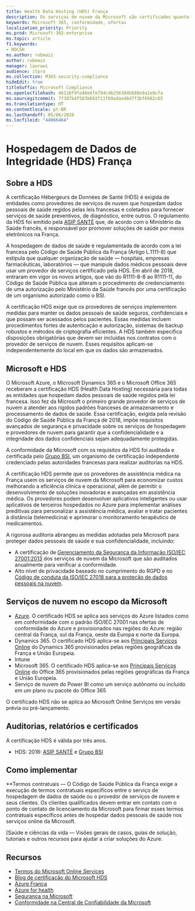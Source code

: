 ```yaml
---
title: Health Data Hosting (HDS) França
description: Os serviços de nuvem da Microsoft são certificados quanto a conformidade por meio do padrão Health Data Hosting (Hébergeurs de Données de Santé).
keywords: Microsoft 365, conformidade, ofertas
localization_priority: Priority
ms.prod: Microsoft-365-enterprise
ms.topic: article
f1.keywords:
- NOCSH
ms.author: robmazz
author: robmazz
manager: laurawi
audience: itpro
ms.collection: M365-security-compliance
hideEdit: true
titleSuffix: Microsoft Compliance
ms.openlocfilehash: 46118f9fe48e6fe794cdb256384bb88e9a1e0cfa
ms.sourcegitcommit: 7f307b4f583b602f11f69adae46d7f3bf6982c65
ms.translationtype: HT
ms.contentlocale: pt-BR
ms.lasthandoff: 05/06/2020
ms.locfileid: "44066464"
---
```

# <a name="health-data-hosting-hds-france"></a>Hospedagem de Dados de Integridade (HDS) França

## <a name="about-hds"></a>Sobre a HDS

A certificação Hébergeurs de Données de Santé (HDS) é exigida de entidades como provedores de serviços de nuvem que hospedam dados pessoais de saúde regidos pelas leis francesas e coletados para fornecer serviços de saúde preventivos, de diagnóstico, entre outros. O regulamento da HDS foi emitido pela [ASIP SANTÉ](https://esante.gouv.fr/) que, de acordo com o Ministério da Saúde francês, é responsável por promover soluções de saúde por meios eletrônicos na França.

A hospedagem de dados de saúde é regulamentada de acordo com a lei francesa pelo Código de Saúde Pública da França (Artigo L.1111-8) que estipula que qualquer organização de saúde — hospitais, empresas farmacêuticas, laboratórios — que manipule dados médicos pessoais deve usar um provedor de serviços certificado pela HDS. Em abril de 2018, entraram em vigor os novos artigos, que vão do R1111-8-8 ao R1111-11, do Código de Saúde Pública que alteram o procedimento de credenciamento de uma autorização pelo Ministério da Saúde francês por uma certificação de um organismo autorizado como o BSI.

A certificação HDS exige que os provedores de serviços implementem medidas para manter os dados pessoais de saúde seguros, confidenciais e que possam ser acessados pelos pacientes. Essas medidas incluem procedimentos fortes de autenticação e autorização, sistemas de backup robustos e métodos de criptografia eficientes. A HDS também especifica disposições obrigatórias que devem ser incluídas nos contratos com o provedor de serviços de nuvem. Esses requisitos aplicam-se independentemente do local em que os dados são armazenados.

## <a name="microsoft-and-hds"></a>Microsoft e HDS

O Microsoft Azure, o Microsoft Dynamics 365 e o Microsoft Office 365 receberam a certificação HDS (Health Data Hosting) necessária para todas as entidades que hospedam dados pessoais de saúde regidos pela lei francesa. Isso fez da Microsoft o primeiro grande provedor de serviços de nuvem a atender aos rígidos padrões franceses de armazenamento e processamento de dados de saúde. Essa certificação, exigida pela revisão do Código de Saúde Pública da França de 2018, impõe requisitos avançados de segurança e privacidade sobre os serviços de hospedagem e provedores de nuvem para garantir que a confidencialidade e a integridade dos dados confidenciais sejam adequadamente protegidas.

A conformidade da Microsoft com os requisitos da HDS foi auditada e certificada pelo [Grupo BSI](https://www.bsigroup.com/fr-FR/), um organismo de certificação independente credenciado pelas autoridades francesas para realizar auditorias na HDS.

A certificação HDS permite que os provedores de assistência médica na França usem os serviços de nuvem da Microsoft para economizar custos melhorando a eficiência clínica e operacional, além de permitir o desenvolvimento de soluções inovadoras e avançadas em assistência médica. Os provedores podem desenvolver aplicativos inteligentes ou usar aplicativos de terceiros hospedados no Azure para implementar análises preditivas para personalizar a assistência médica, avaliar e tratar pacientes à distância (telemedicina) e aprimorar o monitoramento terapêutico de medicamentos.

A rigorosa auditoria abrangeu as medidas adotadas pela Microsoft para proteger dados pessoais de saúde e sua confidencialidade, incluindo:

- A certificação de [Gerenciamento da Segurança da Informação ISO/IEC 27001:2013](offering-iso-27001.md) dos serviços de nuvem da Microsoft que são auditados anualmente para verificar a conformidade.
- Alto nível de privacidade baseado no cumprimento do RGPD e no [Código de conduta da ISO/IEC 27018 para a proteção de dados pessoais na nuvem](offering-iso-27018.md).

## <a name="microsoft-in-scope-cloud-services"></a>Serviços de nuvem no escopo da Microsoft

- [Azure](https://aka.ms/AzureCompliance). O certificado HDS se aplica aos serviços do Azure listados como em conformidade com o padrão ISO/IEC 27001 nas ofertas de conformidade do Azure e provisionados nas regiões do Azure: região central da França, sul da França, oeste da Europa e norte da Europa.
- Dynamics 365. O certificado HDS aplica-se aos [Principais Serviços Online](https://aka.ms/Online-Services-Terms) do Dynamics 365 provisionados pelas regiões geográficas da França e União Europeia.
- Intune
- Microsoft 365. O certificado HDS aplica-se aos [Principais Serviços Online](https://aka.ms/Online-Services-Terms) do Office 365 provisionados pelas regiões geográficas da França e União Europeia.
- Serviço de nuvem do Power BI como um serviço autônomo ou incluído em um plano ou pacote do Office 365

O certificado HDS não se aplica ao Microsoft Online Serviços em versão prévia ou pré-lançamento.

## <a name="audits-reports-and-certificates"></a>Auditorias, relatórios e certificados

A certificação HDS é válida por três anos.

- HDS: 2018: [ASIP SANTÉ](https://esante.gouv.fr/) e [Grupo BSI](https://www.bsigroup.com/fr-FR/Nos-services/Certification/Recherche-dans-le-repertoire-des-certificats-et-des-clients/Resultats-de-la-recherche-dans-le-repertoire-des-certificats-et-des-clients/?searchkey=licence%3dHDS%2b701569%26company%3dMicrosoft%2bCorp&licencenumber=HDS%20701569)

## <a name="how-to-implement"></a>Como implementar

**Termos contratuais — O Código de Saúde Pública da França exige a execução de termos contratuais específicos entre o serviço de hospedagem de dados de saúde ou o provedor de serviços de nuvem e seus clientes. Os clientes qualificados devem entrar em contato com o ponto de contato de licenciamento da Microsoft para firmar esses termos contratuais específicos antes de hospedar dados pessoais de saúde nos serviços online da Microsoft.

[Saúde e ciências da vida — Visões gerais de casos, guias de solução, tutoriais e outros recursos para ajudar a criar soluções do Azure.

## <a name="resources"></a>Recursos

- [Termos do Microsoft Online Services](https://aka.ms/Online-Services-Terms)
- [Blog de certificação do Microsoft HDS](https://news.microsoft.com/fr-fr/2018/11/06/microsoft-1er-acteur-majeur-du-cloud-public-a-etre-certifie-hebergeur-de-donnees-de-sante-en-france/)
- [Azure França](https://azure.microsoft.com/global-infrastructure/france/)
- [Azure for health](https://azure.microsoft.com/industries/healthcare/)
- [Segurança na Microsoft](https://www.microsoft.com/security)
- [Conformidade na Central de Confiabilidade da Microsoft](https://www.microsoft.com/trust-center/compliance/compliance-overview)
